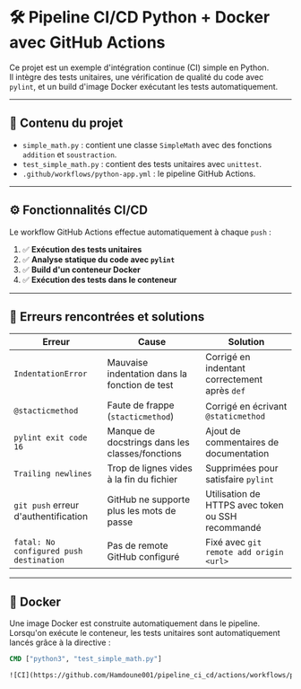 # 🛠️ Pipeline CI/CD Python + Docker avec GitHub Actions

Ce projet est un exemple d'intégration continue (CI) simple en Python.  
Il intègre des tests unitaires, une vérification de qualité du code avec `pylint`, et un build d'image Docker exécutant les tests automatiquement.

---

## 📁 Contenu du projet

- `simple_math.py` : contient une classe `SimpleMath` avec des fonctions `addition` et `soustraction`.
- `test_simple_math.py` : contient des tests unitaires avec `unittest`.
- `.github/workflows/python-app.yml` : le pipeline GitHub Actions.

---

## ⚙️ Fonctionnalités CI/CD

Le workflow GitHub Actions effectue automatiquement à chaque `push` :

1. ✅ **Exécution des tests unitaires**
2. ✅ **Analyse statique du code avec `pylint`**
3. ✅ **Build d'un conteneur Docker**
4. ✅ **Exécution des tests dans le conteneur**

---

## 🐛 Erreurs rencontrées et solutions

| Erreur | Cause | Solution |
|-------|-------|----------|
| `IndentationError` | Mauvaise indentation dans la fonction de test | Corrigé en indentant correctement après `def` |
| `@stacticmethod` | Faute de frappe (`stacticmethod`) | Corrigé en écrivant `@staticmethod` |
| `pylint exit code 16` | Manque de docstrings dans les classes/fonctions | Ajout de commentaires de documentation |
| `Trailing newlines` | Trop de lignes vides à la fin du fichier | Supprimées pour satisfaire `pylint` |
| `git push` erreur d'authentification | GitHub ne supporte plus les mots de passe | Utilisation de HTTPS avec token ou SSH recommandé |
| `fatal: No configured push destination` | Pas de remote GitHub configuré | Fixé avec `git remote add origin <url>` |

---

## 🐳 Docker

Une image Docker est construite automatiquement dans le pipeline.  
Lorsqu'on exécute le conteneur, les tests unitaires sont automatiquement lancés grâce à la directive :

```Dockerfile
CMD ["python3", "test_simple_math.py"]

![CI](https://github.com/Hamdoune001/pipeline_ci_cd/actions/workflows/python-app.yml/badge.svg)

